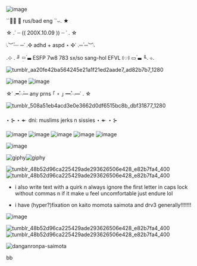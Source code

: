 
![image](https://github.com/user-attachments/assets/8f49530f-6c5a-4444-9e2d-e293e1149983)



``✶⃘  𝆭 rus/bad eng `῾⌣. ★


☆ .῾  ┈   (( 200X.10.09 ))   ┈  ῾ . ☆


𝆹𝅥︶─۫ ─῾ .✣ adhd + aspd ⋆  ✣῾ .─۫ ─︶𝆹𝅥



.⊹  . ╜ ▭ׅ࣪‌ ▬𝆬  ESFP 7w8 783 sx/so sang-hol EFVL ꒰𔘓‌꒱ ▭ׅ࣪‌ ▬𝆬 ╙.  ⊹.



![tumblr_aa20fe42ba564245e21a1f21ed2aade7_ad82b7b7_1280](https://github.com/user-attachments/assets/6e00de54-a2ce-4d4d-bbaa-99eec48b084b)




![image](https://github.com/user-attachments/assets/a64e49c5-f166-4493-bddc-67b8c1cae79d) ![image](https://github.com/user-attachments/assets/0c63e03e-cbbc-4676-a05c-6df12d77cfae) 



☆῾ .━۫⌒۫━۫  any prns  ｢ ⋆ ｣ ━۫⌒۫━῾ . ☆


![tumblr_508a51eb4acd3e0e3662d0df6515bc8b_dbf31877_1280](https://github.com/user-attachments/assets/a9d314fa-66c6-4bcb-9d31-c98afe81d7c9)





⋆ ⊱ ⋆ 𒄬  dni: muslims jerks n sissies ⋆ 𒄬 ⋆ ⊱


![image](https://github.com/user-attachments/assets/b71c9403-6588-4b64-9a6b-86f08eb9b945)
 ![image](https://github.com/user-attachments/assets/49455127-9b2b-430d-a0be-34aa0e8eef90) ![image](https://github.com/user-attachments/assets/be558bac-af98-4420-9521-5606c099003e) ![image](https://github.com/user-attachments/assets/04d133fc-42ec-4045-8e24-a2b11cb33e6d) ![image](https://github.com/user-attachments/assets/751352a5-019f-4b47-8636-e4aa4527f313)









![image](https://github.com/user-attachments/assets/feaede8b-c464-4fc7-9eaf-30c2f3b332a3) 





 ![giphy](https://github.com/user-attachments/assets/d9c25f0a-b035-4ed5-ad3e-4c63ec3e8d01)![giphy](https://github.com/user-attachments/assets/ed1767dc-8071-4cd2-8fd9-7ccd7065998d)






![tumblr_48b52d96ca225429ade293626506e428_e82b7fa4_400](https://github.com/user-attachments/assets/5f85c359-4557-4aa9-807f-cb995b6a0370)![tumblr_48b52d96ca225429ade293626506e428_e82b7fa4_400](https://github.com/user-attachments/assets/5f85c359-4557-4aa9-807f-cb995b6a0370) 




- i also write text with a quirk n always ignore the first letter in caps lock without commas n if it make u feel uncomfortable just endure lol


- i have (hyper?)fixation on kaito momota saimota and drv3 generally!!!!!!!

![image](https://github.com/user-attachments/assets/284b7fe2-d6df-414e-8150-d9998e703391)


![tumblr_48b52d96ca225429ade293626506e428_e82b7fa4_400](https://github.com/user-attachments/assets/5f85c359-4557-4aa9-807f-cb995b6a0370)![tumblr_48b52d96ca225429ade293626506e428_e82b7fa4_400](https://github.com/user-attachments/assets/5f85c359-4557-4aa9-807f-cb995b6a0370)







![danganronpa-saimota](https://github.com/user-attachments/assets/4d514f5e-282a-474f-ba55-cf67d96a5363)


bb
